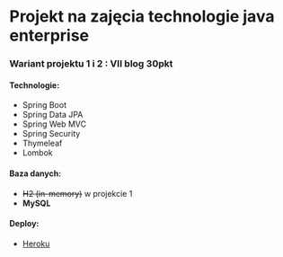 # Projekt na zajęcia technologie java enterprise
### Wariant projektu 1 i 2 : VII blog 30pkt

#### Technologie:
* Spring Boot
* Spring Data JPA
* Spring Web MVC
* Spring Security 
* Thymeleaf
* Lombok

#### Baza danych:
* ~~H2 (in-memory)~~ w projekcie 1
* **MySQL**

#### Deploy:
* [Heroku](https://blogopedia.herokuapp.com/)
